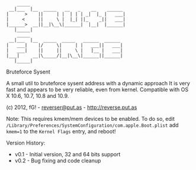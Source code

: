  ```
     _____
  __|___  |__  _____   __   _    __    ______
 |      >    ||     | |  | | | _|  |_ |   ___|
 |     <     ||     \ |  |_| ||_    _||   ___|
 |______>  __||__|\__\|______|  |__|  |______|
    |_____|
     _____
  __|___  |__  _____  _____   ______  ______
 |   ___|    |/     \|     | |   ___||   ___|
 |   ___|    ||     ||     \ |   |__ |   ___|
 |___|     __|\_____/|__|\__\|______||______|
    |_____|

 ```
 
Bruteforce Sysent

A small util to bruteforce sysent address with a dynamic approach
It is very fast and appears to be very reliable, even from kernel.
Compatible with OS X 10.6, 10.7, 10.8 and 10.9.

(c) 2012, fG! - reverser@put.as - http://reverse.put.as

Note: This requires kmem/mem devices to be enabled. To do so, edit `/Library/Preferences/SystemConfiguration/com.apple.Boot.plist` add `kmem=1` to the `Kernel Flags` entry, and reboot!


Version History: 
* v0.1 - Initial version, 32 and 64 bits support
* v0.2 - Bug fixing and code cleanup
